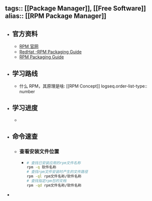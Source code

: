 tags:: [[Package Manager]], [[Free Software]] 
alias:: [[RPM Package Manager]]
---

- ## 官方资料
	- [RPM 官网](https://rpm.org/index.html)
	- [RedHat -RPM Packaging Guide](https://access.redhat.com/documentation/en-us/red_hat_enterprise_linux/7/html/rpm_packaging_guide/index)
	- [RPM Packaging Guide](https://rpm-packaging-guide.github.io/)
- ## 学习路线
	- 什么 RPM，其原理是啥: [[RPM Concept]]
	  logseq.order-list-type:: number
- ## 学习进度
	-
- ## 命令速查
	- ### 查看安装文件位置
		- ``` sh
		  # 查找已安装应用的rpm文件名称
		  rpm -q 软件名称
		  # 查找rpm文件安装时产生的文件路径
		  rpm -ql rpm文件名称/软件名称
		  # 查找指定rpm包的文档 
		  rpm -qd rpm文件名称/软件名称
		  ```
-